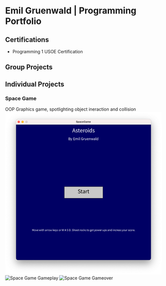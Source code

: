 # Emil Gruenwald | Programming Portfolio

## Certifications
* Programming 1 USOE Certification

## Group Projects


## Individual Projects

### Space Game
OOP Graphics game, spotlighting object ineraction and collision
![Space Game Menu](https://github.com/Emil-Gruenwald/Programming23-24/blob/main/images/sg1.png?raw=true)
![Space Game Gameplay]()
![Space Game Gameover]()
